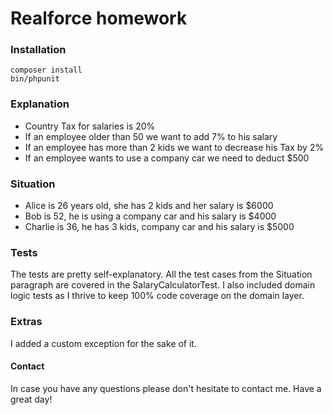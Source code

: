 # Realforce homework

### Installation
```shell script
composer install
bin/phpunit
```

### Explanation
* Country Tax for salaries is 20%
* If an employee older than 50 we want to add 7% to his salary
* If an employee has more than 2 kids we want to decrease his Tax by 2%
* If an employee wants to use a company car we need to deduct $500

### Situation
* Alice is 26 years old, she has 2 kids and her salary is $6000
* Bob is 52, he is using a company car and his salary is $4000
* Charlie is 36, he has 3 kids, company car and his salary is $5000

### Tests
The tests are pretty self-explanatory. All the test cases from the Situation paragraph
are covered in the SalaryCalculatorTest. I also included domain logic tests as I thrive
to keep 100% code coverage on the domain layer.

### Extras
I added a custom exception for the sake of it. 

#### Contact
In case you have any questions please don't hesitate to contact me. Have a great day!